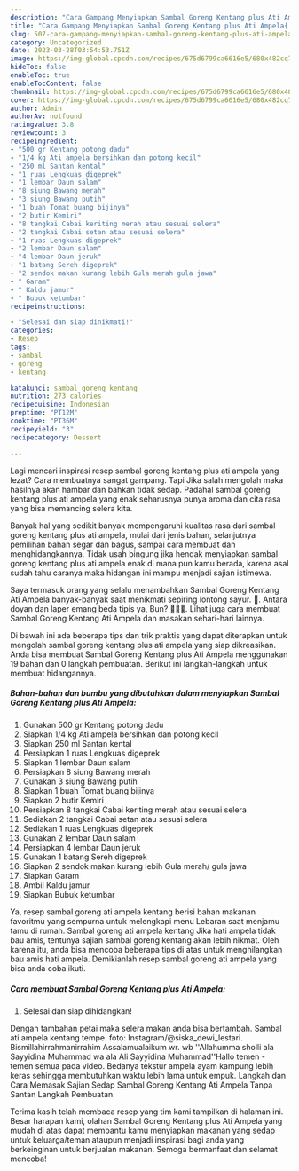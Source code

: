 ```yaml
---
description: "Cara Gampang Menyiapkan Sambal Goreng Kentang plus Ati Ampela{ yang Bisa Manjain Lidah,  Menu Buat lebaran"
title: "Cara Gampang Menyiapkan Sambal Goreng Kentang plus Ati Ampela{ yang Bisa Manjain Lidah,  Menu Buat lebaran"
slug: 507-cara-gampang-menyiapkan-sambal-goreng-kentang-plus-ati-ampela-yang-bisa-manjain-lidah-menu-buat-lebaran
category: Uncategorized
date: 2023-03-28T03:54:53.751Z
image: https://img-global.cpcdn.com/recipes/675d6799ca6616e5/680x482cq70/sambal-goreng-kentang-plus-ati-ampela-foto-resep-utama.jpg
hideToc: false
enableToc: true
enableTocContent: false
thumbnail: https://img-global.cpcdn.com/recipes/675d6799ca6616e5/680x482cq70/sambal-goreng-kentang-plus-ati-ampela-foto-resep-utama.jpg
cover: https://img-global.cpcdn.com/recipes/675d6799ca6616e5/680x482cq70/sambal-goreng-kentang-plus-ati-ampela-foto-resep-utama.jpg
author: Admin
authorAv: notfound
ratingvalue: 3.8
reviewcount: 3
recipeingredient:
- "500 gr Kentang potong dadu"
- "1/4 kg Ati ampela bersihkan dan potong kecil"
- "250 ml Santan kental"
- "1 ruas Lengkuas digeprek"
- "1 lembar Daun salam"
- "8 siung Bawang merah"
- "3 siung Bawang putih"
- "1 buah Tomat buang bijinya"
- "2 butir Kemiri"
- "8 tangkai Cabai keriting merah atau sesuai selera"
- "2 tangkai Cabai setan atau sesuai selera"
- "1 ruas Lengkuas digeprek"
- "2 lembar Daun salam"
- "4 lembar Daun jeruk"
- "1 batang Sereh digeprek"
- "2 sendok makan kurang lebih Gula merah gula jawa"
- " Garam"
- " Kaldu jamur"
- " Bubuk ketumbar"
recipeinstructions:

- "Selesai dan siap dinikmati!"
categories:
- Resep
tags:
- sambal
- goreng
- kentang

katakunci: sambal goreng kentang 
nutrition: 273 calories
recipecuisine: Indonesian
preptime: "PT12M"
cooktime: "PT36M"
recipeyield: "3"
recipecategory: Dessert

---
```



Lagi mencari inspirasi resep sambal goreng kentang plus ati ampela yang lezat? Cara membuatnya sangat gampang. Tapi Jika salah mengolah maka hasilnya akan hambar dan bahkan tidak sedap. Padahal sambal goreng kentang plus ati ampela yang enak seharusnya punya aroma dan cita rasa yang bisa memancing selera kita.


Banyak hal yang sedikit banyak mempengaruhi kualitas rasa dari sambal goreng kentang plus ati ampela, mulai dari jenis bahan, selanjutnya pemilihan bahan segar dan bagus, sampai cara membuat dan menghidangkannya. Tidak usah bingung jika hendak menyiapkan sambal goreng kentang plus ati ampela enak di mana pun kamu berada, karena asal sudah tahu caranya maka hidangan ini mampu menjadi sajian istimewa.

Saya termasuk orang yang selalu menambahkan Sambal Goreng Kentang Ati Ampela banyak-banyak saat menikmati sepiring lontong sayur. 🤭. Antara doyan dan laper emang beda tipis ya, Bun? 🤣🤣🤣. Lihat juga cara membuat Sambal Goreng Kentang Ati Ampela dan masakan sehari-hari lainnya.


Di bawah ini ada beberapa tips dan trik praktis yang dapat diterapkan untuk mengolah sambal goreng kentang plus ati ampela yang siap dikreasikan. Anda bisa membuat Sambal Goreng Kentang plus Ati Ampela menggunakan 19 bahan dan 0 langkah pembuatan. Berikut ini langkah-langkah untuk membuat hidangannya.

<!--inarticleads1-->

##### Bahan-bahan dan bumbu yang dibutuhkan dalam menyiapkan Sambal Goreng Kentang plus Ati Ampela:

1. Gunakan 500 gr Kentang potong dadu
1. Siapkan 1/4 kg Ati ampela bersihkan dan potong kecil
1. Siapkan 250 ml Santan kental
1. Persiapkan 1 ruas Lengkuas digeprek
1. Siapkan 1 lembar Daun salam
1. Persiapkan 8 siung Bawang merah
1. Gunakan 3 siung Bawang putih
1. Siapkan 1 buah Tomat buang bijinya
1. Siapkan 2 butir Kemiri
1. Persiapkan 8 tangkai Cabai keriting merah atau sesuai selera
1. Sediakan 2 tangkai Cabai setan atau sesuai selera
1. Sediakan 1 ruas Lengkuas digeprek
1. Gunakan 2 lembar Daun salam
1. Persiapkan 4 lembar Daun jeruk
1. Gunakan 1 batang Sereh digeprek
1. Siapkan 2 sendok makan kurang lebih Gula merah/ gula jawa
1. Siapkan  Garam
1. Ambil  Kaldu jamur
1. Siapkan  Bubuk ketumbar


Ya, resep sambal goreng ati ampela kentang berisi bahan makanan favoritmu yang sempurna untuk melengkapi menu Lebaran saat menjamu tamu di rumah. Sambal goreng ati ampela kentang Jika hati ampela tidak bau amis, tentunya sajian sambal goreng kentang akan lebih nikmat. Oleh karena itu, anda bisa mencoba beberapa tips di atas untuk menghilangkan bau amis hati ampela. Demikianlah resep sambal goreng ati ampela yang bisa anda coba ikuti. 

<!--inarticleads2-->

##### Cara membuat Sambal Goreng Kentang plus Ati Ampela:


1. Selesai dan siap dihidangkan!

Dengan tambahan petai maka selera makan anda bisa bertambah. Sambal ati ampela kentang tempe. foto: Instagram/@siska_dewi_lestari. Bismillahirrahmanirrahim Assalamualaikum wr. wb &#39;&#39;Allahumma sholli ala Sayyidina Muhammad wa ala Ali Sayyidina Muhammad&#39;&#39;Hallo temen - temen semua pada video. Bedanya tekstur ampela ayam kampung lebih keras sehingga membutuhkan waktu lebih lama untuk empuk. Langkah dan Cara Memasak Sajian Sedap Sambal Goreng Kentang Ati Ampela Tanpa Santan Langkah Pembuatan. 

Terima kasih telah membaca resep yang tim kami tampilkan di halaman ini. Besar harapan kami, olahan Sambal Goreng Kentang plus Ati Ampela yang mudah di atas dapat membantu kamu menyiapkan makanan yang sedap untuk keluarga/teman ataupun menjadi inspirasi bagi anda yang berkeinginan untuk berjualan makanan. Semoga bermanfaat dan selamat mencoba!
